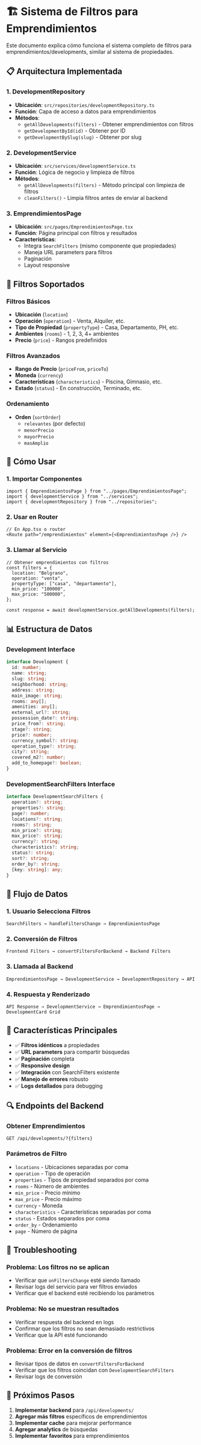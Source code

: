 # 🏗️ Sistema de Filtros para Emprendimientos

Este documento explica cómo funciona el sistema completo de filtros para emprendimientos/developments, similar al sistema de propiedades.

## 📋 Arquitectura Implementada

### **1. DevelopmentRepository**

- **Ubicación**: `src/repositories/developmentRepository.ts`
- **Función**: Capa de acceso a datos para emprendimientos
- **Métodos**:
  - `getAllDevelopments(filters)` - Obtener emprendimientos con filtros
  - `getDevelopmentById(id)` - Obtener por ID
  - `getDevelopmentBySlug(slug)` - Obtener por slug

### **2. DevelopmentService**

- **Ubicación**: `src/services/developmentService.ts`
- **Función**: Lógica de negocio y limpieza de filtros
- **Métodos**:
  - `getAllDevelopments(filters)` - Método principal con limpieza de filtros
  - `cleanFilters()` - Limpia filtros antes de enviar al backend

### **3. EmprendimientosPage**

- **Ubicación**: `src/pages/EmprendimientosPage.tsx`
- **Función**: Página principal con filtros y resultados
- **Características**:
  - Integra `SearchFilters` (mismo componente que propiedades)
  - Maneja URL parameters para filtros
  - Paginación
  - Layout responsive

## 🔧 Filtros Soportados

### **Filtros Básicos**

- **Ubicación** (`location`)
- **Operación** (`operation`) - Venta, Alquiler, etc.
- **Tipo de Propiedad** (`propertyType`) - Casa, Departamento, PH, etc.
- **Ambientes** (`rooms`) - 1, 2, 3, 4+ ambientes
- **Precio** (`price`) - Rangos predefinidos

### **Filtros Avanzados**

- **Rango de Precio** (`priceFrom`, `priceTo`)
- **Moneda** (`currency`)
- **Características** (`characteristics`) - Piscina, Gimnasio, etc.
- **Estado** (`status`) - En construcción, Terminado, etc.

### **Ordenamiento**

- **Orden** (`sortOrder`)
  - `relevantes` (por defecto)
  - `menorPrecio`
  - `mayorPrecio`
  - `masAmplio`

## 🚀 Cómo Usar

### **1. Importar Componentes**

```tsx
import { EmprendimientosPage } from "../pages/EmprendimientosPage";
import { developmentService } from "../services";
import { developmentRepository } from "../repositories";
```

### **2. Usar en Router**

```tsx
// En App.tsx o router
<Route path="/emprendimientos" element={<EmprendimientosPage />} />
```

### **3. Llamar al Servicio**

```tsx
// Obtener emprendimientos con filtros
const filters = {
  location: "Belgrano",
  operation: "venta",
  propertyType: ["casa", "departamento"],
  min_price: "100000",
  max_price: "500000",
};

const response = await developmentService.getAllDevelopments(filters);
```

## 📊 Estructura de Datos

### **Development Interface**

```typescript
interface Development {
  id: number;
  name: string;
  slug: string;
  neighborhood: string;
  address: string;
  main_image: string;
  rooms: any[];
  amenities: any[];
  external_url?: string;
  possession_date?: string;
  price_from?: string;
  stage?: string;
  price?: number;
  currency_symbol?: string;
  operation_type?: string;
  city?: string;
  covered_m2?: number;
  add_to_homepage?: boolean;
}
```

### **DevelopmentSearchFilters Interface**

```typescript
interface DevelopmentSearchFilters {
  operation?: string;
  properties?: string;
  page?: number;
  locations?: string;
  rooms?: string;
  min_price?: string;
  max_price?: string;
  currency?: string;
  characteristics?: string;
  status?: string;
  sort?: string;
  order_by?: string;
  [key: string]: any;
}
```

## 🔄 Flujo de Datos

### **1. Usuario Selecciona Filtros**

```
SearchFilters → handleFiltersChange → EmprendimientosPage
```

### **2. Conversión de Filtros**

```
Frontend Filters → convertFiltersForBackend → Backend Filters
```

### **3. Llamada al Backend**

```
EmprendimientosPage → DevelopmentService → DevelopmentRepository → API
```

### **4. Respuesta y Renderizado**

```
API Response → DevelopmentService → EmprendimientosPage → DevelopmentCard Grid
```

## 🎯 Características Principales

- ✅ **Filtros idénticos** a propiedades
- ✅ **URL parameters** para compartir búsquedas
- ✅ **Paginación** completa
- ✅ **Responsive design**
- ✅ **Integración** con SearchFilters existente
- ✅ **Manejo de errores** robusto
- ✅ **Logs detallados** para debugging

## 🔍 Endpoints del Backend

### **Obtener Emprendimientos**

```
GET /api/developments/?{filters}
```

### **Parámetros de Filtro**

- `locations` - Ubicaciones separadas por coma
- `operation` - Tipo de operación
- `properties` - Tipos de propiedad separados por coma
- `rooms` - Número de ambientes
- `min_price` - Precio mínimo
- `max_price` - Precio máximo
- `currency` - Moneda
- `characteristics` - Características separadas por coma
- `status` - Estados separados por coma
- `order_by` - Ordenamiento
- `page` - Número de página

## 🚨 Troubleshooting

### **Problema: Los filtros no se aplican**

- Verificar que `onFiltersChange` esté siendo llamado
- Revisar logs del servicio para ver filtros enviados
- Verificar que el backend esté recibiendo los parámetros

### **Problema: No se muestran resultados**

- Verificar respuesta del backend en logs
- Confirmar que los filtros no sean demasiado restrictivos
- Verificar que la API esté funcionando

### **Problema: Error en la conversión de filtros**

- Revisar tipos de datos en `convertFiltersForBackend`
- Verificar que los filtros coincidan con `DevelopmentSearchFilters`
- Revisar logs de conversión

## 🔮 Próximos Pasos

1. **Implementar backend** para `/api/developments/`
2. **Agregar más filtros** específicos de emprendimientos
3. **Implementar cache** para mejorar performance
4. **Agregar analytics** de búsquedas
5. **Implementar favoritos** para emprendimientos
